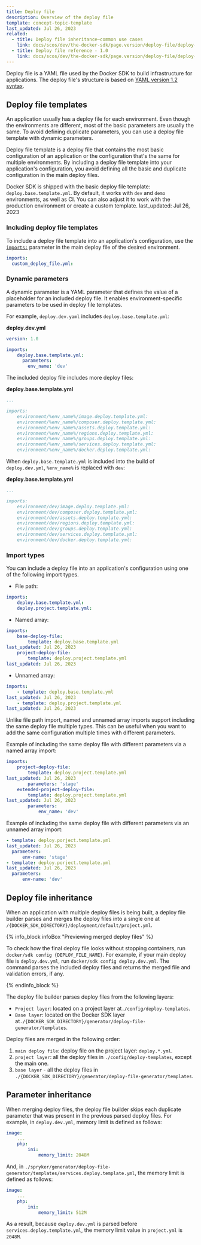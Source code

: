 ```yaml
---
title: Deploy file
description: Overview of the deploy file
template: concept-topic-template
last_updated: Jul 26, 2023
related: 
  - title: Deploy file inheritance—common use cases
    link: docs/scos/dev/the-docker-sdk/page.version/deploy-file/deploy-file-inheritance-common-use-cases.html
  - title: Deploy file reference - 1.0
    link: docs/scos/dev/the-docker-sdk/page.version/deploy-file/deploy-file-reference-1.0.html
---
```


Deploy file is a YAML file used by the Docker SDK to build infrastructure for applications. The deploy file's structure is based on [YAML version 1.2 syntax](https://yaml.org/spec/1.2/spec.html).

## Deploy file templates

An application usually has a deploy file for each environment. Even though the environments are different, most of the basic parameters are usually the same. To avoid defining duplicate parameters, you can use a deploy file template with dynamic parameters.

Deploy file template is a deploy file that contains the most basic configuration of an application or the configuration that's the same for multiple environments. By including a deploy file template into your application's configuration, you avoid defining all the basic and duplicate configuration in the main deploy files.

Docker SDK is shipped with the basic deploy file template: `deploy.base.template.yml`. By default, it works with `dev` and `demo` environments, as well as CI. You can also adjust it to work with the production environment or create a custom template.
last_updated: Jul 26, 2023

### Including deploy file templates

To include a deploy file template into an application's configuration, use the [`imports:`](/docs/scos/dev/the-docker-sdk/{{page.version}}/deploy-file/deploy-file-reference-1.0.html#imports) parameter in the main deploy file of the desired environment.

```yaml
imports:
  custom_deploy_file.yml:
```

### Dynamic parameters

A dynamic parameter is a YAML parameter that defines the value of a placeholder for an included deploy file. It enables environment-specific parameters to be used in deploy file templates.

For example, `deploy.dev.yaml` includes `deploy.base.template.yml`:

**deploy.dev.yml**

```yaml
version: 1.0

imports:
    deploy.base.template.yml:
      parameters:
        env_name: 'dev'
```

The included deploy file includes more deploy files:

**deploy.base.template.yml**

```yaml
...

imports:
    environment/%env_name%/image.deploy.template.yml:
    environment/%env_name%/composer.deploy.template.yml:
    environment/%env_name%/assets.deploy.template.yml:
    environment/%env_name%/regions.deploy.template.yml:
    environment/%env_name%/groups.deploy.template.yml:
    environment/%env_name%/services.deploy.template.yml:
    environment/%env_name%/docker.deploy.template.yml:
```

When `deploy.base.template.yml` is included into the build of `deploy.dev.yml`, `%env_name%` is replaced with `dev`:

**deploy.base.template.yml**

```yaml
...

imports:
    environment/dev/image.deploy.template.yml:
    environment/dev/composer.deploy.template.yml:
    environment/dev/assets.deploy.template.yml:
    environment/dev/regions.deploy.template.yml:
    environment/dev/groups.deploy.template.yml:
    environment/dev/services.deploy.template.yml:
    environment/dev/docker.deploy.template.yml:
```


### Import types

You can include a deploy file into an application's configuration using one of the following import types.

* File path:

```yaml
imports:
    deploy.base.template.yml:
    deploy.project.template.yml:
```      

* Named array:

```yaml
imports:
    base-deploy-file:
        template: deploy.base.template.yml
last_updated: Jul 26, 2023
    project-deploy-file:
        template: deploy.project.template.yml
last_updated: Jul 26, 2023
```

* Unnamed array:

```yaml
imports:
    - template: deploy.base.template.yml
last_updated: Jul 26, 2023
    - template: deploy.project.template.yml
last_updated: Jul 26, 2023
```

Unlike file path import, named and unnamed array imports support including the same deploy file multiple types. This can be useful when you want to add the same configuration multiple times with different parameters.

Example of including the same deploy file with different parameters via a named array import:

```yaml
imports:
    project-deploy-file:
        template: deploy.project.template.yml
last_updated: Jul 26, 2023
        parameters: 'stage'
    extended-project-deploy-file:
        template: deploy.project.template.yml
last_updated: Jul 26, 2023
        parameters:
            env_name: 'dev'
```

Example of including the same deploy file with different parameters via an unnamed array import:

```yaml
- template: deploy.porject.template.yml
last_updated: Jul 26, 2023
  parameters:
      env-name: 'stage'
- template: deploy.porject.template.yml
last_updated: Jul 26, 2023
  parameters:
      env-name: 'dev'
```

## Deploy file inheritance

When an application with multiple deploy files is being built, a deploy file builder parses and merges the deploy files into a single one at `/{DOCKER_SDK_DIRECTORY}/deployment/default/project.yml`.

{% info_block infoBox "Previewing merged deploy files" %}

To check how the final deploy file looks without stopping containers, run `docker/sdk config {DEPLOY_FILE_NAME}`. For example, if your main deploy file is `deploy.dev.yml`, run `docker/sdk config deploy.dev.yml`. The command parses the included deploy files and returns the merged file and validation errors, if any.

{% endinfo_block %}

The deploy file builder parses deploy files from the following layers:
* `Project layer`: located on a project layer at`./config/deploy-templates`.
* `Base layer`: located on the Docker SDK layer at`./{DOCKER_SDK_DIRECTORY}/generator/deploy-file-generator/templates`.


Deploy files are merged in the following order:

1. `main deploy file`: deploy file on the project layer: `deploy.*.yml`.
2. `project layer`: all the deploy files in `./config/deploy-templates`, except the main one.
3. `base layer` - all the deploy files in `./{DOCKER_SDK_DIRECTORY}/generator/deploy-file-generator/templates`.

## Parameter inheritance

When merging deploy files, the deploy file builder skips each duplicate parameter that was present in the previous parsed deploy files. For example, in `deploy.dev.yml`, memory limit is defined as follows:

```yaml
image:
    ...
    php:
        ini:
            memory_limit: 2048M
```

And, in `./spryker/generator/deploy-file-generator/templates/services.deploy.template.yml`, the memory limit is defined as follows:

```yaml
image:
    ...
    php:
        ini:
            memory_limit: 512M
```

As a result, because `deploy.dev.yml` is parsed before `services.deploy.template.yml`, the memory limit value in `project.yml` is `2048M`.
